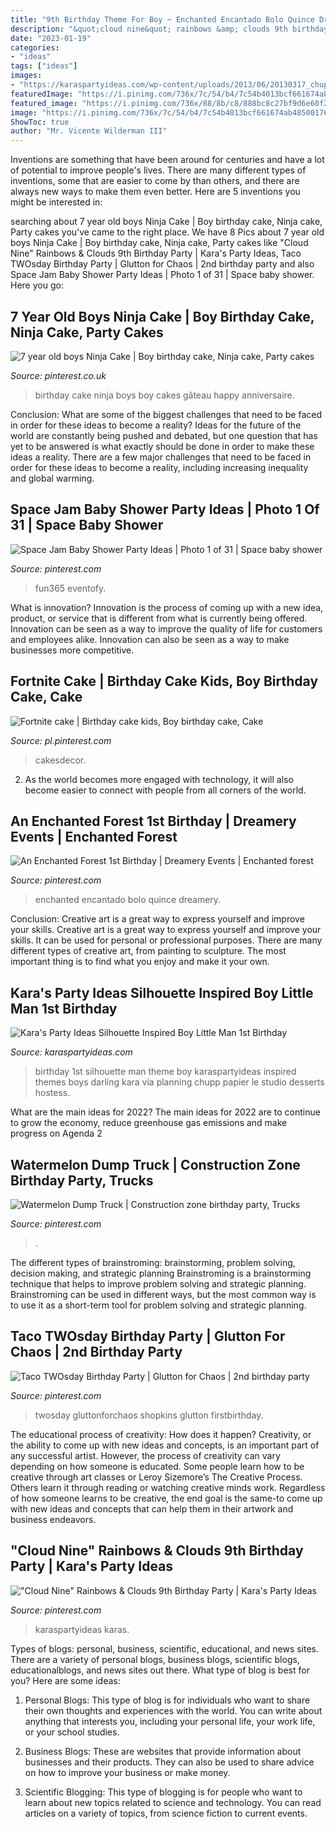```yaml
---
title: "9th Birthday Theme For Boy ~ Enchanted Encantado Bolo Quince Dreamery"
description: "&quot;cloud nine&quot; rainbows &amp; clouds 9th birthday party"
date: "2023-01-19"
categories:
- "ideas"
tags: ["ideas"]
images:
- "https://karaspartyideas.com/wp-content/uploads/2013/06/20130317_chupp-23_600x834.jpg"
featuredImage: "https://i.pinimg.com/736x/7c/54/b4/7c54b4013bcf661674ab485001769784.jpg"
featured_image: "https://i.pinimg.com/736x/88/8b/c8/888bc8c27bf9d6e60f282386e593dc58.jpg"
image: "https://i.pinimg.com/736x/7c/54/b4/7c54b4013bcf661674ab485001769784.jpg"
ShowToc: true
author: "Mr. Vicente Wilderman III"
---
```



Inventions are something that have been around for centuries and have a lot of potential to improve people's lives. There are many different types of inventions, some that are easier to come by than others, and there are always new ways to make them even better. Here are 5 inventions you might be interested in: 

	

		
searching about 7 year old boys Ninja Cake | Boy birthday cake, Ninja cake, Party cakes you've came to the right place. We have 8 Pics about 7 year old boys Ninja Cake | Boy birthday cake, Ninja cake, Party cakes like &quot;Cloud Nine&quot; Rainbows &amp; Clouds 9th Birthday Party | Kara&#039;s Party Ideas, Taco TWOsday Birthday Party | Glutton for Chaos | 2nd birthday party and also Space Jam Baby Shower Party Ideas | Photo 1 of 31 | Space baby shower. Here you go:
		
    
## 7 Year Old Boys Ninja Cake | Boy Birthday Cake, Ninja Cake, Party Cakes

<img loading=lazy src="https://i.pinimg.com/736x/e0/a1/23/e0a123ea265aba02570b8ddf1c7280b4--trifle.jpg" onerror="this.onerror=null;this.src='https://tse3.mm.bing.net/th?id=OIP.YzZq_14PWYieheJAhY4zJQHaLH&amp;pid=15.1';" alt="7 year old boys Ninja Cake | Boy birthday cake, Ninja cake, Party cakes">

_Source: pinterest.co.uk_

>birthday cake ninja boys boy cakes gâteau happy anniversaire. 

	

Conclusion: What are some of the biggest challenges that need to be faced in order for these ideas to become a reality?
Ideas for the future of the world are constantly being pushed and debated, but one question that has yet to be answered is what exactly should be done in order to make these ideas a reality. There are a few major challenges that need to be faced in order for these ideas to become a reality, including increasing inequality and global warming.

    
## Space Jam Baby Shower Party Ideas | Photo 1 Of 31 | Space Baby Shower

<img loading=lazy src="https://i.pinimg.com/736x/16/1f/b0/161fb0a6ce6ca7de5454e763bda698a0.jpg" onerror="this.onerror=null;this.src='https://tse2.mm.bing.net/th?id=OIP.tg1qnUfryKetsYb1srad3wHaJ3&amp;pid=15.1';" alt="Space Jam Baby Shower Party Ideas | Photo 1 of 31 | Space baby shower">

_Source: pinterest.com_

>fun365 eventofy. 

	

What is innovation?
Innovation is the process of coming up with a new idea, product, or service that is different from what is currently being offered. Innovation can be seen as a way to improve the quality of life for customers and employees alike. Innovation can also be seen as a way to make businesses more competitive.

    
## Fortnite Cake | Birthday Cake Kids, Boy Birthday Cake, Cake

<img loading=lazy src="https://i.pinimg.com/736x/7c/54/b4/7c54b4013bcf661674ab485001769784.jpg" onerror="this.onerror=null;this.src='https://tse3.mm.bing.net/th?id=OIP.hQjE4uzKN-MSs36PIk0GLgHaJ3&amp;pid=15.1';" alt="Fortnite cake | Birthday cake kids, Boy birthday cake, Cake">

_Source: pl.pinterest.com_

>cakesdecor. 

	

2. As the world becomes more engaged with technology, it will also become easier to connect with people from all corners of the world. 

    
## An Enchanted Forest 1st Birthday | Dreamery Events | Enchanted Forest

<img loading=lazy src="https://i.pinimg.com/736x/01/a8/7d/01a87d4bc9703a85df0d6624e9901f38--event-decor-st-birthdays.jpg" onerror="this.onerror=null;this.src='https://tse1.mm.bing.net/th?id=OIP.2aHaMuA5B3sYGIFeg7l1_gHaLF&amp;pid=15.1';" alt="An Enchanted Forest 1st Birthday | Dreamery Events | Enchanted forest">

_Source: pinterest.com_

>enchanted encantado bolo quince dreamery. 

	

Conclusion: Creative art is a great way to express yourself and improve your skills.
Creative art is a great way to express yourself and improve your skills. It can be used for personal or professional purposes. There are many different types of creative art, from painting to sculpture. The most important thing is to find what you enjoy and make it your own.

    
## Kara&#039;s Party Ideas Silhouette Inspired Boy Little Man 1st Birthday

<img loading=lazy src="https://karaspartyideas.com/wp-content/uploads/2013/06/20130317_chupp-23_600x834.jpg" onerror="this.onerror=null;this.src='https://tse1.mm.bing.net/th?id=OIP.JWgWO2NFYhfIqEp2StmS1gHaKS&amp;pid=15.1';" alt="Kara&#039;s Party Ideas Silhouette Inspired Boy Little Man 1st Birthday">

_Source: karaspartyideas.com_

>birthday 1st silhouette man theme boy karaspartyideas inspired themes boys darling kara via planning chupp papier le studio desserts hostess. 

	

What are the main ideas for 2022?
The main ideas for 2022 are to continue to grow the economy, reduce greenhouse gas emissions and make progress on Agenda 2
    
## Watermelon Dump Truck | Construction Zone Birthday Party, Trucks

<img loading=lazy src="https://i.pinimg.com/736x/ec/68/ed/ec68edf7c59321e54b24ec5764f4e6d3.jpg" onerror="this.onerror=null;this.src='https://tse3.mm.bing.net/th?id=OIP.R501EtGKAX1QQ8L5AqJbNgHaJ3&amp;pid=15.1';" alt="Watermelon Dump Truck | Construction zone birthday party, Trucks">

_Source: pinterest.com_

>. 

	

The different types of brainstroming: brainstorming, problem solving, decision making, and strategic planning
Brainstroming is a brainstorming technique that helps to improve problem solving and strategic planning. Brainstroming can be used in different ways, but the most common way is to use it as a short-term tool for problem solving and strategic planning.

    
## Taco TWOsday Birthday Party | Glutton For Chaos | 2nd Birthday Party

<img loading=lazy src="https://i.pinimg.com/736x/88/8b/c8/888bc8c27bf9d6e60f282386e593dc58.jpg" onerror="this.onerror=null;this.src='https://tse2.mm.bing.net/th?id=OIP.LcUdKqW0GTrrx0hE_a0S-QHaLH&amp;pid=15.1';" alt="Taco TWOsday Birthday Party | Glutton for Chaos | 2nd birthday party">

_Source: pinterest.com_

>twosday gluttonforchaos shopkins glutton firstbirthday. 

	

The educational process of creativity: How does it happen?
Creativity, or the ability to come up with new ideas and concepts, is an important part of any successful artist. However, the process of creativity can vary depending on how someone is educated. Some people learn how to be creative through art classes or Leroy Sizemore’s The Creative Process. Others learn it through reading or watching creative minds work. Regardless of how someone learns to be creative, the end goal is the same-to come up with new ideas and concepts that can help them in their artwork and business endeavors.

    
## &quot;Cloud Nine&quot; Rainbows &amp; Clouds 9th Birthday Party | Kara&#039;s Party Ideas

<img loading=lazy src="https://i.pinimg.com/736x/7a/c4/3e/7ac43e306f7285df63ead4bd03fad6e3.jpg" onerror="this.onerror=null;this.src='https://tse3.mm.bing.net/th?id=OIP.tBhjgxUeS-MnpaTFceAmmQHaMT&amp;pid=15.1';" alt="&quot;Cloud Nine&quot; Rainbows &amp; Clouds 9th Birthday Party | Kara&#039;s Party Ideas">

_Source: pinterest.com_

>karaspartyideas karas. 

	

Types of blogs: personal, business, scientific, educational, and news sites.
There are a variety of personal blogs, business blogs, scientific blogs, educationalblogs, and news sites out there. What type of blog is best for you? Here are some ideas:
1. Personal Blogs: This type of blog is for individuals who want to share their own thoughts and experiences with the world. You can write about anything that interests you, including your personal life, your work life, or your school studies.

2. Business Blogs: These are websites that provide information about businesses and their products. They can also be used to share advice on how to improve your business or make money.

3. Scientific Blogging: This type of blogging is for people who want to learn about new topics related to science and technology. You can read articles on a variety of topics, from science fiction to current events.


